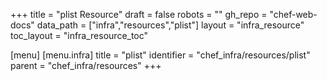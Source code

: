 +++
title = "plist Resource"
draft = false
robots = ""
gh_repo = "chef-web-docs"
data_path = ["infra","resources","plist"]
layout = "infra_resource"
toc_layout = "infra_resource_toc"

[menu]
  [menu.infra]
    title = "plist"
    identifier = "chef_infra/resources/plist"
    parent = "chef_infra/resources"
+++

<!-- The contents of this page are automatically generated from the plist.yaml file in the data/infra/resources directory. -->
<!-- To suggest a change, edit the https://github.com/chef/chef/blob/main/lib/chef/resource/plist.rb file and submit a pull request to the https://github.com/chef/chef repository. -->
<!-- markdownlint-disable-file -->
